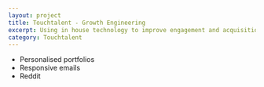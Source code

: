 ```yaml
---
layout: project
title: Touchtalent - Growth Engineering
excerpt: Using in house technology to improve engagement and acquisition.
category: Touchtalent
---
```

- Personalised portfolios
- Responsive emails
- Reddit